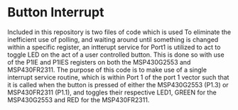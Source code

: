 # Button Interrupt
Included in this repository is two files of code which is used To eliminate the inefficient use of polling, and waiting around until something is changed within a specific register, an intterupt service for Port1 is utilized to act to toggle LED on the act of a user controlled button. This is done so with use of the P1IE and P1IES registers on both the MSP430G2553 and MSP430FR2311. The purpose of this code is to make use of a single interrupt service routine, which is within Port 1 of the port 1 vector such that it is called when the button is pressed of either the MSP430G2553 (P1.3) or MSP430FR2311 (P1.1), and toggles their respective LED1, GREEN for the MSP430G2553 and RED for the MSP430FR2311. 
